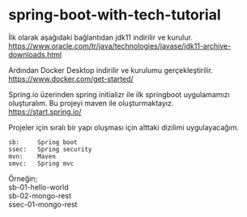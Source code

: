 # spring-boot-with-tech-tutorial

İlk olarak aşağıdaki bağlantıdan jdk11 indirilir ve kurulur. <br />
https://www.oracle.com/tr/java/technologies/javase/jdk11-archive-downloads.html


Ardından Docker Desktop indirilir ve kurulumu gerçekleştirilir.<br />
https://www.docker.com/get-started/


Spring.io üzerinden spring initializr ile ilk springboot uygulamamızı oluşturalım.
Bu projeyi maven ile oluşturmaktayız.<br />
https://start.spring.io/

Projeler için sıralı bir yapı oluşması için alttaki dizilimi uygulayacağım.

	sb: 	Spring boot
	ssec: 	Spring security
	mvn:	Maven
	smvc:	Spring mvc

Örneğin;<br />
	sb-01-hello-world<br />
	sb-02-mongo-rest<br />
	ssec-01-mongo-rest<br />
